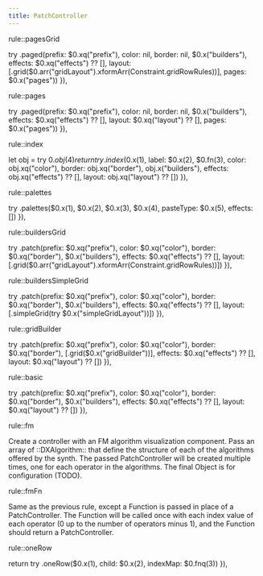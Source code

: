 ```yaml
---
title: PatchController
---
```


rule::pagesGrid

  try .paged(prefix: $0.xq("prefix"), color: nil, border: nil, $0.x("builders"), effects: $0.xq("effects") ?? [], layout: [.grid($0.arr("gridLayout").xformArr(Constraint.gridRowRules))], pages: $0.x("pages"))
}),

rule::pages

  try .paged(prefix: $0.xq("prefix"), color: nil, border: nil, $0.x("builders"), effects: $0.xq("effects") ?? [], layout: $0.xq("layout") ?? [], pages: $0.x("pages"))
}),

rule::index

  let obj = try $0.obj(4)
  return try .index($0.x(1), label: $0.x(2), $0.fn(3), color: obj.xq("color"), border: obj.xq("border"), obj.x("builders"), effects: obj.xq("effects") ?? [], layout: obj.xq("layout") ?? [])
}),

rule::palettes

  try .palettes($0.x(1), $0.x(2), $0.x(3), $0.x(4), pasteType: $0.x(5), effects: [])
}),

rule::buildersGrid

  try .patch(prefix: $0.xq("prefix"), color: $0.xq("color"), border: $0.xq("border"), $0.x("builders"), effects: $0.xq("effects") ?? [], layout: [.grid($0.arr("gridLayout").xformArr(Constraint.gridRowRules))])
}),

rule::buildersSimpleGrid

  try .patch(prefix: $0.xq("prefix"), color: $0.xq("color"), border: $0.xq("border"), $0.x("builders"), effects: $0.xq("effects") ?? [], layout: [.simpleGrid(try $0.x("simpleGridLayout"))])
}),

rule::gridBuilder

  try .patch(prefix: $0.xq("prefix"), color: $0.xq("color"), border: $0.xq("border"), [.grid($0.x("gridBuilder"))], effects: $0.xq("effects") ?? [], layout: $0.xq("layout") ?? [])
}),

rule::basic

  try .patch(prefix: $0.xq("prefix"), color: $0.xq("color"), border: $0.xq("border"), $0.x("builders"), effects: $0.xq("effects") ?? [], layout: $0.xq("layout") ?? [])
}),

rule::fm

Create a controller with an FM algorithm visualization component. Pass an array of ::DXAlgorithm:: that define the structure of each of the algorithms offered by the synth. The passed PatchController will be created multiple times, one for each operator in the algorithms. The final Object is for configuration (TODO).

rule::fmFn

Same as the previous rule, except a Function is passed in place of a PatchController. The Function will be called once with each index value of each operator (0 up to the number of operators minus 1), and the Function should return a PatchController.

rule::oneRow

  return try .oneRow($0.x(1), child: $0.x(2), indexMap: $0.fnq(3))
}),